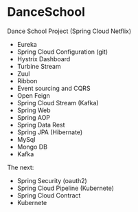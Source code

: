 # DanceSchool
Dance School Project (Spring Cloud Netflix)

- Eureka
- Spring Cloud Configuration (git)
- Hystrix Dashboard
- Turbine Stream
- Zuul
- Ribbon
- Event sourcing and CQRS
- Open Feign
- Spring Cloud Stream (Kafka)
- Spring Web
- Spring AOP
- Spring Data Rest
- Spring JPA (Hibernate)
- MySql
- Mongo DB
- Kafka

The next: 

- Spring Security (oauth2)
- Spring Cloud Pipeline (Kubernete)
- Spring Cloud Contract
- Kubernete
